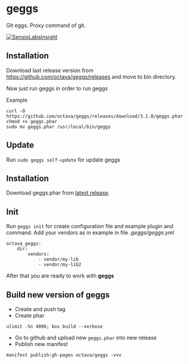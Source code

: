 # geggs
Git eggs. Proxy command of git.

[![SensioLabsInsight](https://insight.sensiolabs.com/projects/8ca9cd4a-6298-446f-b1c5-6081115c3fc4/big.png)](https://insight.sensiolabs.com/projects/8ca9cd4a-6298-446f-b1c5-6081115c3fc4)

## Installation

Download last release version from https://github.com/octava/geggs/releases and move to bin directory.

Now just run geggs in order to run geggs

Example
```
curl -O https://github.com/octava/geggs/releases/download/3.1.0/geggs.phar
chmod +x geggs.phar
sudo mv geggs.phar /usr/local/bin/geggs
```

## Update

Run `sudo geggs self-update` for update geggs

## Installation

Download geggs.phar from [latest release](https://github.com/octava/geggs/releases/latest).

## Init
Run `geggs init` for create configuration file and example plugin and command.
Add your vendors as in example in file *.geggs/geggs.yml*
```
octava_geggs:
    dir:
        vendors:
            - vendor/my-lib
            - vendor/my-lib2
```
After that you are ready to work with **geggs**

## Build new version of geggs

* Create and push tag
* Create phar 
```
ulimit -Sn 4096; box build --verbose
```
* Go to github and upload new `geggs.phar` into new release
* Publish new manifest
```
manifest publish:gh-pages octava/geggs -vvv
```
